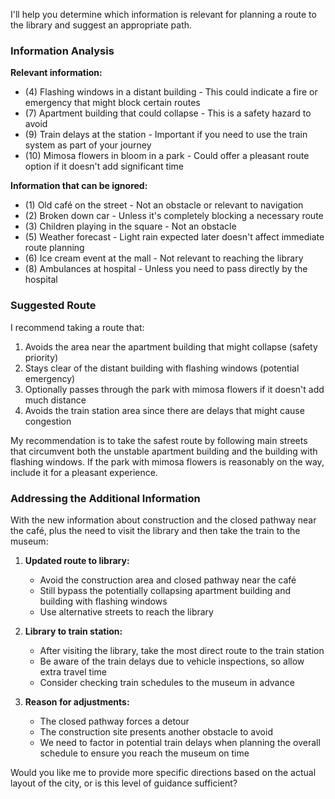 I'll help you determine which information is relevant for planning a route to the library and suggest an appropriate path.

### Information Analysis

**Relevant information:**
- (4) Flashing windows in a distant building - This could indicate a fire or emergency that might block certain routes
- (7) Apartment building that could collapse - This is a safety hazard to avoid
- (9) Train delays at the station - Important if you need to use the train system as part of your journey
- (10) Mimosa flowers in bloom in a park - Could offer a pleasant route option if it doesn't add significant time

**Information that can be ignored:**
- (1) Old café on the street - Not an obstacle or relevant to navigation
- (2) Broken down car - Unless it's completely blocking a necessary route
- (3) Children playing in the square - Not an obstacle
- (5) Weather forecast - Light rain expected later doesn't affect immediate route planning
- (6) Ice cream event at the mall - Not relevant to reaching the library
- (8) Ambulances at hospital - Unless you need to pass directly by the hospital

### Suggested Route

I recommend taking a route that:
1. Avoids the area near the apartment building that might collapse (safety priority)
2. Stays clear of the distant building with flashing windows (potential emergency)
3. Optionally passes through the park with mimosa flowers if it doesn't add much distance
4. Avoids the train station area since there are delays that might cause congestion

My recommendation is to take the safest route by following main streets that circumvent both the unstable apartment building and the building with flashing windows. If the park with mimosa flowers is reasonably on the way, include it for a pleasant experience.

### Addressing the Additional Information

With the new information about construction and the closed pathway near the café, plus the need to visit the library and then take the train to the museum:

1. **Updated route to library:**
   - Avoid the construction area and closed pathway near the café
   - Still bypass the potentially collapsing apartment building and building with flashing windows
   - Use alternative streets to reach the library

2. **Library to train station:**
   - After visiting the library, take the most direct route to the train station
   - Be aware of the train delays due to vehicle inspections, so allow extra travel time
   - Consider checking train schedules to the museum in advance

3. **Reason for adjustments:**
   - The closed pathway forces a detour
   - The construction site presents another obstacle to avoid
   - We need to factor in potential train delays when planning the overall schedule to ensure you reach the museum on time

Would you like me to provide more specific directions based on the actual layout of the city, or is this level of guidance sufficient?